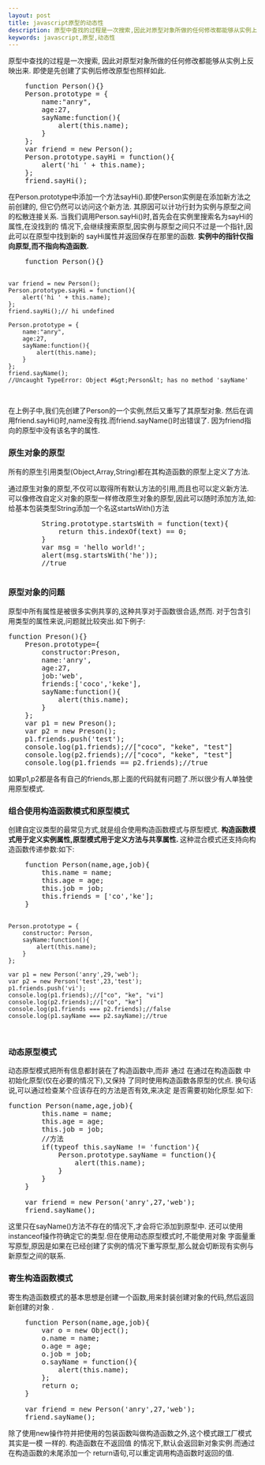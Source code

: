 ```yaml
---
layout: post
title: javascript原型的动态性
description: 原型中查找的过程是一次搜索,因此对原型对象所做的任何修改都能够从实例上反映出来.即使是先创建了实例后修改原型也照样如此.
keywords: javascript,原型,动态性
---
```


<p>
    原型中查找的过程是一次搜索,
    因此对原型对象所做的任何修改都能够从实例上反映出来.
    即使是先创建了实例后修改原型也照样如此.
</p>
<pre>
    function Person(){}
    Person.prototype = {
        name:"anry",
        age:27,
        sayName:function(){
            alert(this.name);
        }
    };
    var friend = new Person();
    Person.prototype.sayHi = function(){
        alert('hi ' + this.name);
    };
    friend.sayHi();
</pre>
<p>
    在Person.prototype中添加一个方法sayHi().即使Person实例是在添加新方法之前创建的,
    但它仍然可以访问这个新方法.
    其原因可以计功行封为实例与原型之间的松散连接关系.
    当我们调用Person.sayHi()时,首先会在实例里搜索名为sayHi的属性,在没找到的
    情况下,会继续搜索原型,因实例与原型之间只不过是一个指针,因此可以在原型中找到新的
    sayHi属性并返回保存在那里的函数.
    <strong>
        实例中的指针仅指向原型,而不指向构造函数.
    </strong>
</p>
<pre>
    function Person(){}

    var friend = new Person();
    Person.prototype.sayHi = function(){
        alert('hi ' + this.name);
    };
    friend.sayHi();// hi undefined

    Person.prototype = {
        name:"anry",
        age:27,
        sayName:function(){
            alert(this.name);
        }
    };
    friend.sayName();
    //Uncaught TypeError: Object #&gt;Person&lt; has no method 'sayName'
</pre>
<p>
    在上例子中,我们先创建了Person的一个实例,然后又重写了其原型对象.
    然后在调用friend.sayHi()时,name没有找.而friend.sayName()时出错误了.
    因为friend指向的原型中没有该名字的属性.
</p>

<h3>原生对象的原型</h3>
<p>
    所有的原生引用类型(Object,Array,String)都在其构造函数的原型上定义了方法.

</p>
<p>
    通过原生对象的原型,不仅可以取得所有默认方法的引用,而且也可以定义新方法.
    可以像修改自定义对象的原型一样修改原生对象的原型,因此可以随时添加方法,如:
    给基本包装类型String添加一个名这startsWith()方法
</p>
<pre>
        String.prototype.startsWith = function(text){
            return this.indexOf(text) == 0;
        }
        var msg = 'hello world!';
        alert(msg.startsWith('he'));
        //true

</pre>

<h3>原型对象的问题</h3>
<p>
    原型中所有属性是被很多实例共享的,这种共享对于函数很合适,然而.
    对于包含引用类型的属性来说,问题就比较突出.如下例子:
</p>
<pre>
function Preson(){}
    Preson.prototype={
        constructor:Preson,
        name:'anry',
        age:27,
        job:'web',
        friends:['coco','keke'],
        sayName:function(){
            alert(this.name);
        }
    };
    var p1 = new Preson();
    var p2 = new Preson();
    p1.friends.push('test');
    console.log(p1.friends);//["coco", "keke", "test"]
    console.log(p2.friends);//["coco", "keke", "test"]
    console.log(p1.friends == p2.friends);//true
</pre>
<p>如果p1,p2都是各有自己的friends,那上面的代码就有问题了.所以很少有人单独使用原型模式.</p>
<h3>组合使用构造函数模式和原型模式</h3>
<p>
    创建自定议类型的最常见方式,就是组合使用构造函数模式与原型模式.
    <strong>
        构造函数模式用于定义实例属性,原型模式用于定义方法与共享属性.
    </strong>
    这种混合模式还支持向构造函数传递参数:如下:
</p>
<pre>
    function Person(name,age,job){
        this.name = name;
        this.age = age;
        this.job = job;
        this.friends = ['co','ke'];
    }

    Person.prototype = {
        constructor: Person,
        sayName:function(){
            alert(this.name);
        }
    };

    var p1 = new Person('anry',29,'web');
    var p2 = new Person('test',23,'test');
    p1.friends.push('vi');
    console.log(p1.friends);//["co", "ke", "vi"]
    console.log(p2.friends);//["co", "ke"]
    console.log(p1.friends === p2.friends);//false
    console.log(p1.sayName === p2.sayName);//true
</pre>

<h3>
    动态原型模式
</h3>
<p>
    动态原型模式把所有信息都封装在了构造函数中,而非 通过 在通过在构造函数
    中初始化原型(仅在必要的情况下),又保持 了同时使用构造函数各原型的优点.
    换句话说,可以通过检查某个应该存在的方法是否有效,来决定 是否需要初始化原型.如下:
</p>

<pre>
function Person(name,age,job){
        this.name = name;
        this.age = age;
        this.job = job;
        //方法
        if(typeof this.sayName != 'function'){
            Person.prototype.sayName = function(){
                alert(this.name);
            }
        }
    }

    var friend = new Person('anry',27,'web');
    friend.sayName();
</pre>
<p>
    这里只在sayName()方法不存在的情况下,才会将它添加到原型中.
    还可以使用instanceof操作符确定它的类型.但在使用动态原型模式时,不能使用对象
    字面量重写原型,原因是如果在已经创建了实例的情况下重写原型,那么就会切断现有实例与新原型之间的联系.
</p>
<h3>寄生构造函数模式</h3>

<p>
    寄生构造函数模式的基本思想是创建一个函数,用来封装创建对象的代码,然后返回新创建的对象 .
</p>

<pre>
    function Person(name,age,job){
        var o = new Object();
        o.name = name;
        o.age = age;
        o.job = job;
        o.sayName = function(){
            alert(this.name);
        };
        return o;
    }

    var friend = new Person('anry',27,'web');
    friend.sayName();
</pre>
<p>
    除了使用new操作符并把使用的包装函数叫做构造函数之外,这个模式跟工厂模式其实是一模 一样的.
    构造函数在不返回值 的情况下,默认会返回新对象实例.而通过在构造函数的未尾添加一个
    return语句,可以重定调用构造函数时返回的值.
</p>



















